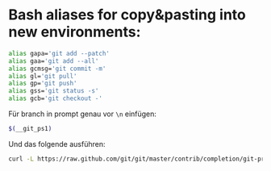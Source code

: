 # Bash aliases for copy&pasting into new environments:

```bash
alias gapa='git add --patch'
alias gaa='git add --all'
alias gcmsg='git commit -m'
alias gl='git pull'
alias gp='git push'
alias gss='git status -s'
alias gcb='git checkout -'
```

Für branch in prompt genau vor `\n` einfügen:
```bash
$(__git_ps1)
```
Und das folgende ausführen:
```bash
curl -L https://raw.github.com/git/git/master/contrib/completion/git-prompt.sh > ~/.zshrc
```
